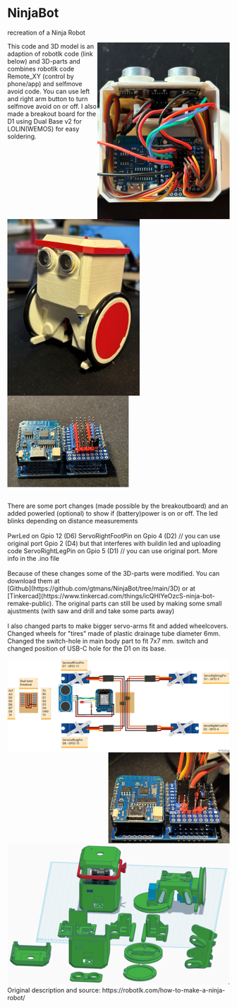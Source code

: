 # NinjaBot
recreation of a Ninja Robot

<img src="https://github.com/gtmans/NinjaBot/blob/main/Ninja_top_view.JPG" width="300" align="right" />
<img src="https://github.com/gtmans/NinjaBot/blob/main/Ninja_front_view.JPG" width="300" align="left" />

This code and 3D model is an adaption of robotlk code (link below) and 3D-parts and combines robotlk code Remote_XY (control by phone/app) and selfmove avoid code.
You can use left and right arm button to turn selfmove avoid on or off.
I also made a breakout board for the D1 using Dual Base v2 for LOLIN(WEMOS) for easy soldering.
<BR><BR>
<img src="https://github.com/gtmans/NinjaBot/blob/main/Dual_Base-empty-small.jpg" width="275" />

<BR>
There are some port changes (made possible by the breakoutboard) and an added powerled (optional) to show if (battery)power is on or off. The led blinks depending on distance measurements
<BR><BR> 
PwrLed            on Gpio 12 (D6)
ServoRightFootPin on Gpio 4  (D2) // you can use original port Gpio 2 (D4) but that interferes with buildin led and uploading code
ServoRightLegPin  on Gpio 5  (D1) // you can use original port. More info in the .ino file
<BR><BR> 
Because of these changes some of the 3D-parts were modified. You can download them at <BR>
[Github](https://github.com/gtmans/NinjaBot/tree/main/3D) or at [Tinkercad](https://www.tinkercad.com/things/icQHIYeOzcS-ninja-bot-remake-public).
The original parts can still be used by making some small ajustments (with saw and drill and take some parts away)
<BR><BR>I also changed parts to make bigger servo-arms fit and added wheelcovers. Changed wheels for "tires" made of plastic drainage tube diameter 6mm. Changed the switch-hole in main body part to fit 7x7 mm. switch and changed position of USB-C hole for the D1 on its base.
<BR><BR>
<img src="https://github.com/gtmans/NinjaBot/blob/main/Dual%20base%20breakout2_bb.png" width="600" align=left  />
<img src="https://github.com/gtmans/NinjaBot/blob/main/Dual_Base-small.jpg" width="275" align=right />
<img src="https://github.com/gtmans/NinjaBot/blob/main/Ninja-TinkerCad.png" width="600"/>
<BR>
Original description and source: https://robotlk.com/how-to-make-a-ninja-robot/
